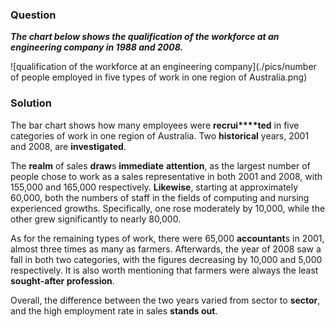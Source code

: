 ### Question

***The chart below shows the qualification of the workforce at an engineering company in 1988 and 2008.***

![qualification of the workforce at an engineering company](./pics/number of people employed in five types of work in one region of Australia.png)

### Solution

The bar chart shows how many employees were **recrui****ted** in five categories of work in one region of Australia. Two **historical** years, 2001 and 2008, are **investigated**. 

The **realm** of sales **draw**s **immediate** **attention**, as the largest number of people chose to work as a sales representative in both 2001 and 2008, with 155,000 and 165,000 respectively. **Likewise**, starting at approximately 60,000, both the numbers of staff in the fields of computing and nursing experienced growths. Specifically, one rose moderately by 10,000, while the other grew significantly to nearly 80,000. 

As for the remaining types of work, there were 65,000 **accountant**s in 2001, almost three times as many as farmers. Afterwards, the year of 2008 saw a fall in both two categories, with the figures decreasing by 10,000 and 5,000 respectively. It is also worth mentioning that farmers were always the least **sought-after profession**.

Overall, the difference between the two years varied from sector to **sector**, and the high employment rate in sales **stands out**.

